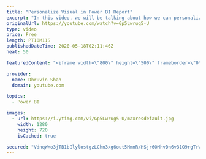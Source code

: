 ```yaml
---
title: "Personalize Visual in Power BI Report"
excerpt: "In this video, we will be talking about how we can personalize visuals in the Power BI report. This is a new feature rolled out during April 2020 update. This feature allows users to personalize visuals in the report based on their requirements.   Scenario:  Let’s say you have a Power BI report published"
originalUrl: https://youtube.com/watch?v=Gp5Lwrug5-U
type: video
price: Free
length: PT10M11S
publishedDateTime: 2020-05-18T02:11:46Z
heat: 50

featuredContent: "<iframe width=\"800\" height=\"500\" frameborder=\"0\" src=\"https://www.youtube.com/embed/Gp5Lwrug5-U\" allow=\"accelerometer; autoplay; encrypted-media; gyroscope; picture-in-picture\" allowfullscreen></iframe>"

provider:
  name: Dhruvin Shah
  domain: youtube.com

topics:
  - Power BI

images:
  - url: https://i.ytimg.com/vi/Gp5Lwrug5-U/maxresdefault.jpg
    width: 1280
    height: 720
    isCached: true

secured: "VdnqW+o3jTB1bIlylostgzLChn3xg6out5MmnR/HSjr6OMhvDn6v31O9rgTrWsNVrGCl4B2ZkFAUTcOz9/hrgXUbU3aC28psiO9xGHnWtmBbE9VU7HjcF8myqnE+Gg7ljXViqwMhH5gIKeygWJY65Z2ernSqzQi0gCYSsZ3I3mJ/ClVU0grdcoohCEkH+7g6DB9gqKr9G5EOLQGLaXeMXzHvMfaZ1R2pIra7sXVEOY8VGjrhjjsoTTjNGyKWlePL+vzaqIzYrcGnGhjPvT29Xv3oVb6uYCWT7U7IxD7wesKzbIGAyjS2Vs4+ovzHg925cABcguaRIs39bXpU4WIOK3qgrv+bC2Rf6cLPTBNX/2F+nCGpha5w9g0F6odq2RVJKCI3xk479QTG30pEw3FozJrygRIUx2s2WzSiQnKYyng=;Ph8mjSvY1+KbdV+u92uKzg=="
---
```


